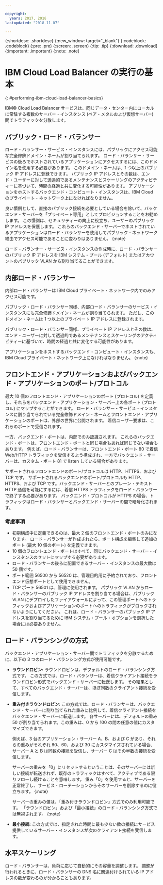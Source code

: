 ```yaml
---

copyright:
  years: 2017, 2018
lastupdated: "2018-11-07"

---
```


{:shortdesc: .shortdesc}
{:new_window: target="_blank"}
{:codeblock: .codeblock}
{:pre: .pre}
{:screen: .screen}
{:tip: .tip}
{:download: .download}
{:important: .important}
{:note: .note}

# IBM Cloud Load Balancer の実行の基本
{: #performing-ibm-cloud-load-balancer-basics}

IBM© Cloud Load Balancer サービスは、同じデータ・センター内にローカルに常駐する複数のサーバー・インスタンス (ベア・メタルおよび仮想サーバー) 間でトラフィックを分散します。 

## パブリック・ロード・バランサー 
ロード・バランサー・サービス・インスタンスには、パブリックにアクセス可能な完全修飾ドメイン・ネームが割り当てられます。 ロード・バランサー・サービスの後ろでホストされているアプリケーションにアクセスするには、このドメイン名を使用する必要があります。 このドメイン・ネームは、1 つ以上のパブリック IP アドレスに登録できます。 パブリック IP アドレスとその数は、エンド・ユーザーに対して透過的であるメンテナンスとスケーリングのアクティビティーに基づいて、時間の経過と共に変化する可能性があります。 アプリケーションをホストするバックエンド・コンピュート・インスタンスは、IBM Cloud のプライベート・ネットワーク上になければなりません。 

良い慣例として、直接のパブリック接続を必要としている場合を除いて、バックエンド・サーバーを「プライベート専用」としてプロビジョンすることをお勧めします。 この慣例は、セキュリティーの向上に役立ち、ユーザーのパブリック IP アドレスを保護します。 これらのバックエンド・サーバーでホストされているアプリケーションはロード・バランサーを使用してパブリック・ネットワーク経由でアクセス可能であることに変わりはありません。
{:note}  

ロード・バランサー・サービス・インスタンスの作成時に、ロード・バランサーのパブリック IP アドレスを IBM システム・プール (デフォルト) またはアカウントのパブリック VLAN から割り当てることができます。

## 内部ロード・バランサー
内部ロード・バランサーは IBM Cloud プライベート・ネットワーク内でのみアクセス可能です。 

パブリック・ロード・バランサー同様、内部ロード・バランサーのサービス・インスタンスにも完全修飾ドメイン・ネームが割り当てられます。 ただし、このドメイン・ネームは 1 つ以上のプライベート IP アドレスに登録されます。 

パブリック・ロード・バランサー同様、プライベート IP アドレスとその数は、エンド・ユーザーに対して透過的であるメンテナンスとスケーリングのアクティビティーに基づいて、時間の経過と共に変化する可能性があります。 

アプリケーションをホストするバックエンド・コンピュート・インスタンスも、IBM Cloud プライベート・ネットワーク上になければなりません。
{:note}

## フロントエンド・アプリケーションおよびバックエンド・アプリケーションのポート/プロトコル
最大 10 個のフロントエンド・アプリケーションのポート (プロトコル) を定義し、それらをバックエンド・アプリケーション・サーバー上の各ポート (プロトコル) にマップすることができます。 ロード・バランサー・サービス・インスタンスに割り当てられている完全修飾ドメイン・ネームとフロントエンド・アプリケーションのポートは、外部の世界に公開されます。 着信ユーザー要求は、これらのポートで受信されます。 

一方、バックエンド・ポートは、内部でのみ認識されます。 これらのバックエンド・ポートは、フロントエンド・ポートと同じ場合もあれば同じでない場合もあります。 例えば、ロード・バランサーは、フロントエンド・ポート 80 で着信 Web/HTTP トラフィックを受信するよう構成され、一方でバックエンド・サーバーは、カスタム・ポート 81 で listen している場合があります。 

サポートされるフロントエンドのポート/プロトコルは HTTP、HTTPS、および TCP です。 サポートされるバックエンドのポート/プロトコルも HTTP、HTTPS、および TCP です。バックエンド・サーバーとのプレーン・テキスト HTTP 通信を可能にするには、着信 HTTPS トラフィックをロード・バランサーで終了する必要があります。 バックエンド・プロトコルが HTTPS の場合、トラフィックはロード・バランサーとバックエンド・サーバーの間で暗号化されます。

### 考慮事項

* 初期構成中に定義できるのは、最大 2 個のフロントエンド・ポートのみになります。 ロード・バランサーが作成されたら、ポート構成を編集して追加のポート (最大 10 個のポート) を定義できます。
* 10 個のフロントエンド・ポートはすべて、同じバックエンド・サーバー・インスタンスのセットにマップする必要があります。
* ロード・バランサーの後ろに配置できるサーバー・インスタンスの最大数は 50 個です。
* ポート範囲 56500 から 56520 は、管理目的用に予約されており、フロントエンド仮想ポートとして使用できません。 
* TCP ポート 56501 は、管理に使用されます。 パブリック VLAN からロード・バランサーのパブリック IP アドレスを割り当てる場合は、パブリック VLAN にデプロイしたファイアウォールによって、この管理ポートへのトラフィックおよびアプリケーションのポートへのトラフィックがブロックされないようにしてください。 これは、ロード・バランサーのパブリック IP アドレスを割り当てるために IBM システム・プール・オプションを選択した場合には必要ありません。

## ロード・バランシングの方式
バックエンド・アプリケーション・サーバー間でトラフィックを分散するために、以下の 3 つのロード・バランシング方式が使用可能です。

* **ラウンドロビン:** ラウンドロビンは、デフォルトのロード・バランシング方式です。 この方式では、ロード・バランサーは、着信クライアント接続をラウンドロビン形式でバックエンド・サーバーに転送します。 その結果として、すべてのバックエンド・サーバーは、ほぼ同数のクライアント接続を受信します。

* **重み付きラウンドロビン:** この方式では、ロード・バランサーは、バックエンド・サーバーに割り当てられた重みに比例して、着信クライアント接続をバックエンド・サーバーに転送します。 各サーバーには、デフォルトの重み 50 が割り当てられます。この重みは、0 から 100 の間の任意の値にカスタマイズできます。 

	例えば、3 台のアプリケーション・サーバー A、B、および C があり、それらの重みがそれぞれ 60、60、および 30 にカスタマイズされている場合、サーバー A と B は同数の接続を受信し、サーバー C はその半数の接続を受信します。 


	サーバーの重みを「0」にリセットするということは、そのサーバーには新しい接続が転送されず、既存のトラフィックはすべて、アクティブである限りフローし続けることを意味します。 重み「0」を使用すると、サーバーを正常終了し、サービス・ローテーションからそのサーバーを削除するのに役立ちます。 
	{:note}
	
	サーバーの重みの値は、「重み付きラウンドロビン」方式でのみ利用可能です。 「ラウンドロビン」および「最小接続」のロード・バランシング方式では無視されます。 
	{:note}

* **最小接続:** この方式では、指定された時間に最も少ない数の接続にサービス提供しているサーバー・インスタンスが次のクライアント接続を受信します。 


## 水平スケーリング
ロード・バランサーは、負荷に応じて自動的にその容量を調整します。 調整が行われるときに、ロード・バランサーの DNS 名に関連付けられている IP アドレスの数が変わるのが分かることもあります。
